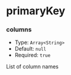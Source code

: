 # primaryKey

### columns

* Type: `Array<String>`
* Default: `null`
* Required: `true`
 
List of column names
